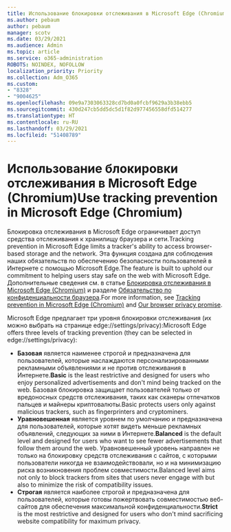 ```yaml
---
title: Использование блокировки отслеживания в Microsoft Edge (Chromium)
ms.author: pebaum
author: pebaum
manager: scotv
ms.date: 03/29/2021
ms.audience: Admin
ms.topic: article
ms.service: o365-administration
ROBOTS: NOINDEX, NOFOLLOW
localization_priority: Priority
ms.collection: Adm_O365
ms.custom:
- "8328"
- "9004625"
ms.openlocfilehash: 09e9a7303063328cd7bd0a0fcbf9629a3b38ebb5
ms.sourcegitcommit: 430d247cb5dd5dc5d1f82d977456558dfd514277
ms.translationtype: HT
ms.contentlocale: ru-RU
ms.lasthandoff: 03/29/2021
ms.locfileid: "51408789"
---
```

# <a name="use-tracking-prevention-in-microsoft-edge-chromium"></a><span data-ttu-id="334c2-102">Использование блокировки отслеживания в Microsoft Edge (Chromium)</span><span class="sxs-lookup"><span data-stu-id="334c2-102">Use tracking prevention in Microsoft Edge (Chromium)</span></span>

<span data-ttu-id="334c2-103">Блокировка отслеживания в Microsoft Edge ограничивает доступ средства отслеживания к хранилищу браузера и сети.</span><span class="sxs-lookup"><span data-stu-id="334c2-103">Tracking prevention in Microsoft Edge limits a tracker's ability to access browser-based storage and the network.</span></span> <span data-ttu-id="334c2-104">Эта функция создана для соблюдения наших обязательств по обеспечению безопасности пользователей в Интернете с помощью Microsoft Edge.</span><span class="sxs-lookup"><span data-stu-id="334c2-104">The feature is built to uphold our commitment to helping users stay safe on the web with Microsoft Edge.</span></span> <span data-ttu-id="334c2-105">Дополнительные сведения см. в статье [Блокировка отслеживания в Microsoft Edge (Chromium)](https://go.microsoft.com/fwlink/?linkid=2135435) и разделе [Обязательство по конфиденциальности браузера](https://go.microsoft.com/fwlink/?linkid=2135350).</span><span class="sxs-lookup"><span data-stu-id="334c2-105">For more information, see [Tracking prevention in Microsoft Edge (Chromium)](https://go.microsoft.com/fwlink/?linkid=2135435) and [Our browser privacy promise](https://go.microsoft.com/fwlink/?linkid=2135350).</span></span>

<span data-ttu-id="334c2-106">Microsoft Edge предлагает три уровня блокировки отслеживания (их можно выбрать на странице edge://settings/privacy):</span><span class="sxs-lookup"><span data-stu-id="334c2-106">Microsoft Edge offers three levels of tracking prevention (they can be selected in edge://settings/privacy):</span></span>

- <span data-ttu-id="334c2-107">**Базовая** является наименее строгой и предназначена для пользователей, которые наслаждаются персонализированными рекламными объявлениями и не против отслеживания в Интернете.</span><span class="sxs-lookup"><span data-stu-id="334c2-107">**Basic** is the least restrictive and designed for users who enjoy personalized advertisements and don't mind being tracked on the web.</span></span> <span data-ttu-id="334c2-108">Базовая блокировка защищает пользователей только от вредоносных средств отслеживания, таких как сканеры отпечатков пальцев и майнеры криптовалюты.</span><span class="sxs-lookup"><span data-stu-id="334c2-108">Basic protects users only against malicious trackers, such as fingerprinters and cryptominers.</span></span>
- <span data-ttu-id="334c2-109">**Уравновешенная** является уровнем по умолчанию и предназначена для пользователей, которые хотят видеть меньше рекламных объявлений, следующих за ними в Интернете.</span><span class="sxs-lookup"><span data-stu-id="334c2-109">**Balanced** is the default level and designed for users who want to see fewer advertisements that follow them around the web.</span></span> <span data-ttu-id="334c2-110">Уравновешенный уровень направлен не только на блокировку средств отслеживания с сайтов, с которыми пользователи никогда не взаимодействовали, но и на минимизацию риска возникновения проблем совместимости.</span><span class="sxs-lookup"><span data-stu-id="334c2-110">Balanced level aims not only to block trackers from sites that users never engage with but also to minimize the risk of compatibility issues.</span></span>
- <span data-ttu-id="334c2-111">**Строгая** является наиболее строгой и предназначена для пользователей, которые готовы пожертвовать совместимостью веб-сайтов для обеспечения максимальной конфиденциальности.</span><span class="sxs-lookup"><span data-stu-id="334c2-111">**Strict** is the most restrictive and designed for users who don't mind sacrificing website compatibility for maximum privacy.</span></span>